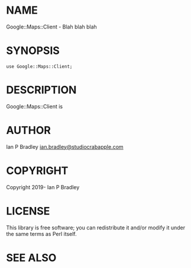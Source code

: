 # NAME

Google::Maps::Client - Blah blah blah

# SYNOPSIS

    use Google::Maps::Client;

# DESCRIPTION

Google::Maps::Client is

# AUTHOR

Ian P Bradley <ian.bradley@studiocrabapple.com>

# COPYRIGHT

Copyright 2019- Ian P Bradley

# LICENSE

This library is free software; you can redistribute it and/or modify
it under the same terms as Perl itself.

# SEE ALSO
